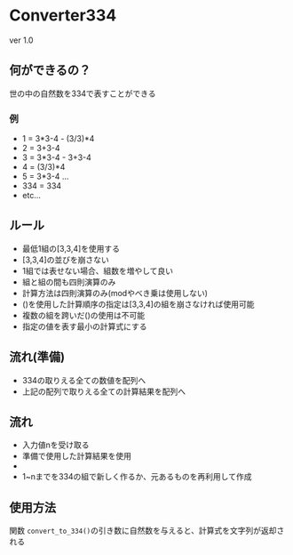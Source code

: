 # Converter334
ver 1.0
## 何ができるの？
世の中の自然数を334で表すことができる

### 例
- 1 = 3*3-4 - (3/3)*4
- 2 = 3+3-4
- 3 = 3*3-4 - 3+3-4
- 4 = (3/3)*4
- 5 = 3*3-4
...
- 334 = 334
- etc...

## ルール
- 最低1組の[3,3,4]を使用する
- [3,3,4]の並びを崩さない
- 1組では表せない場合、組数を増やして良い
- 組と組の間も四則演算のみ
- 計算方法は四則演算のみ(modやべき乗は使用しない)
- ()を使用した計算順序の指定は[3,3,4]の組を崩さなければ使用可能
- 複数の組を跨いだ()の使用は不可能
- 指定の値を表す最小の計算式にする

## 流れ(準備)
- 334の取りえる全ての数値を配列へ
- 上記の配列で取りえる全ての計算結果を配列へ

## 流れ
- 入力値nを受け取る
- 準備で使用した計算結果を使用
- 
- 1~nまでを334の組で新しく作るか、元あるものを再利用して作成




## 使用方法
関数 `convert_to_334()`の引き数に自然数を与えると、計算式を文字列が返却される